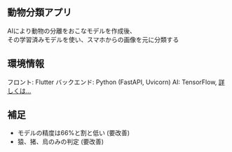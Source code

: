 ## 動物分類アプリ
AIにより動物の分離をおこなモデルを作成後、   
その学習済みモデルを使い、スマホからの画像を元に分類する

## 環境情報
フロント: Flutter
バックエンド: Python (FastAPI, Uvicorn)
AI: TensorFlow, [詳しくは...](https://github.com/ietsuka/animal_div_ml)

## 補足
- モデルの精度は66%と割と低い (要改善)
- 猿、猪、烏のみの判定 (要改善)